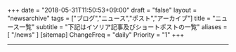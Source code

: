 +++
date = "2018-05-31T11:50:53+09:00"
draft = "false"
layout = "newsarchive"
tags = ["ブログ","ニュース","ポスト","アーカイブ"]
title = "ニュース一覧"
subtitle = "下記はイソリア記事及びショートポストの一覧"
aliases = [
    "/news"
]
[sitemap]
  ChangeFreq = "daily"
  Priority = "1"
+++

 

* * * 
